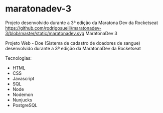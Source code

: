 # maratonadev-3
Projeto desenvolvido durante a 3ª edição da Maratona Dev da Rocketseat 
https://github.com/rodrigosuelli/maratonadev-3/blob/master/static/maratonadev.svg
MaratonaDev 3

Projeto Web - Doe (Sistema de cadastro de doadores de sangue) desenvolvido durante a 3ª edição da MaratonaDev da Rocketseat 

Tecnologias:

   - HTML
   - CSS
   - Javascript
   - SQL
   - Node
   - Nodemon
   - Nunjucks
   - PostgreSQL



